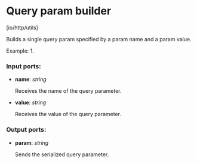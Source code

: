 # Query param builder

[io/http/utils]

Builds a single query param specified by a param name and a param value.

Example:
1. 

### Input ports:

* __name__: _string_

    Receives the name of the query parameter.



* __value__: _string_

    Receives the value of the query parameter.



### Output ports:

* __param__: _string_

    Sends the serialized query parameter.



